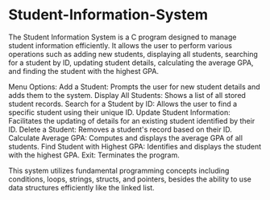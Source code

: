 # Student-Information-System
The Student Information System is a C program designed to manage student information efficiently.
It allows the user to perform various operations such as adding new students, displaying all students, searching for a student by ID, updating student details, calculating the average GPA, and finding the student with the highest GPA.

Menu Options:
Add a Student: Prompts the user for new student details and adds them to the system.
Display All Students: Shows a list of all stored student records.
Search for a Student by ID: Allows the user to find a specific student using their unique ID.
Update Student Information: Facilitates the updating of details for an existing student identified by their ID.
Delete a Student: Removes a student's record based on their ID.
Calculate Average GPA: Computes and displays the average GPA of all students.
Find Student with Highest GPA: Identifies and displays the student with the highest GPA.
Exit: Terminates the program.

This system utilizes fundamental programming concepts including conditions, loops, strings, structs, and pointers, besides the ability to use data structures efficiently like the linked list.
